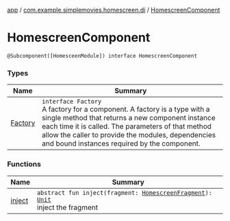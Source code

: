 [app](../../index.md) / [com.example.simplemovies.homescreen.di](../index.md) / [HomescreenComponent](./index.md)

# HomescreenComponent

`@Subcomponent([HomesceenModule]) interface HomescreenComponent`

### Types

| Name | Summary |
|---|---|
| [Factory](-factory/index.md) | `interface Factory`<br>A factory for a component. A factory is a type with a single method that returns a new component instance each time it is called. The parameters of that method allow the caller to provide the modules, dependencies and bound instances required by the component. |

### Functions

| Name | Summary |
|---|---|
| [inject](inject.md) | `abstract fun inject(fragment: `[`HomescreenFragment`](../../com.example.simplemovies.homescreen/-homescreen-fragment/index.md)`): `[`Unit`](https://kotlinlang.org/api/latest/jvm/stdlib/kotlin/-unit/index.html)<br>inject the fragment |
